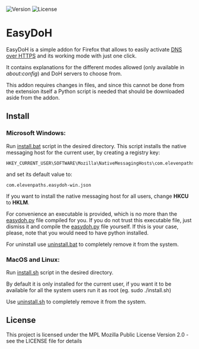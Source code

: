 ![Version](https://img.shields.io/badge/python-v2.7.16-blue.svg?style=flat-square)
![License](https://img.shields.io/badge/license-MPL-green.svg?style=flat-square)

# EasyDoH

EasyDoH is a simple addon for Firefox that allows to easily activate [DNS over HTTPS](https://en.wikipedia.org/wiki/DNS_over_HTTPS) and its working mode with just one click.

It contains explanations for the different modes allowed (only available in _about:config_) and DoH servers to choose from.

This addon requires changes in files, and since this cannot be done from the extension itself a Python script is needed that should be downloaded aside from the addon.

## Install

### Microsoft Windows:

Run [install.bat](app/Windows/install.bat) script in the desired directory. This script installs the native messaging host for the current user, by creating a registry key:

    HKEY_CURRENT_USER\SOFTWARE\Mozilla\NativeMessagingHosts\com.elevenpaths.easydoh

and set its default value to:

    com.elevenpaths.easydoh-win.json

If you want to install the native messaging host for all users, change **HKCU** to **HKLM**.

For convenience an executable is provided, which is no more than the [easydoh.py](app/macOS-Linux/easydoh.py) file compiled for you. If you do not trust this executable file, just dismiss it and compile the [easydoh.py](app/macOS-Linux/easydoh.py) file yourself. If this is your case, please, note that you would need to have python installed.

For uninstall use [uninstall.bat](app/Windows/uninstall.bat) to completely remove it from the system.

### MacOS and Linux:

Run [install.sh](app/macOS-Linux/install.sh) script in the desired directory.

By default it is only installed for the current user, if you want it to be available for all the system users run it as root (eg. sudo ./install.sh)

Use [uninstall.sh](app/macOS-Linux/uninstall.sh) to completely remove it from the system.

## License

This project is licensed under the MPL Mozilla Public License Version 2.0 - see the LICENSE file for details
